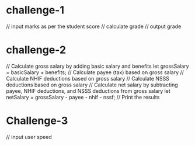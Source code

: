 # challenge-1
// input marks as per the student score 
// calculate grade 
// output grade
# challenge-2
// Calculate gross salary by adding basic salary and benefits
let grossSalary = basicSalary + benefits;
// Calculate payee (tax) based on gross salary
// Calculate NHIF deductions based on gross salary
// Calculate NSSS deductions based on gross salary
// Calculate net salary by subtracting payee, NHIF deductions, and NSSS deductions from gross salary
let netSalary = grossSalary - payee - nhif - nssf;
// Print the results
# Challenge-3 
// input user speed


